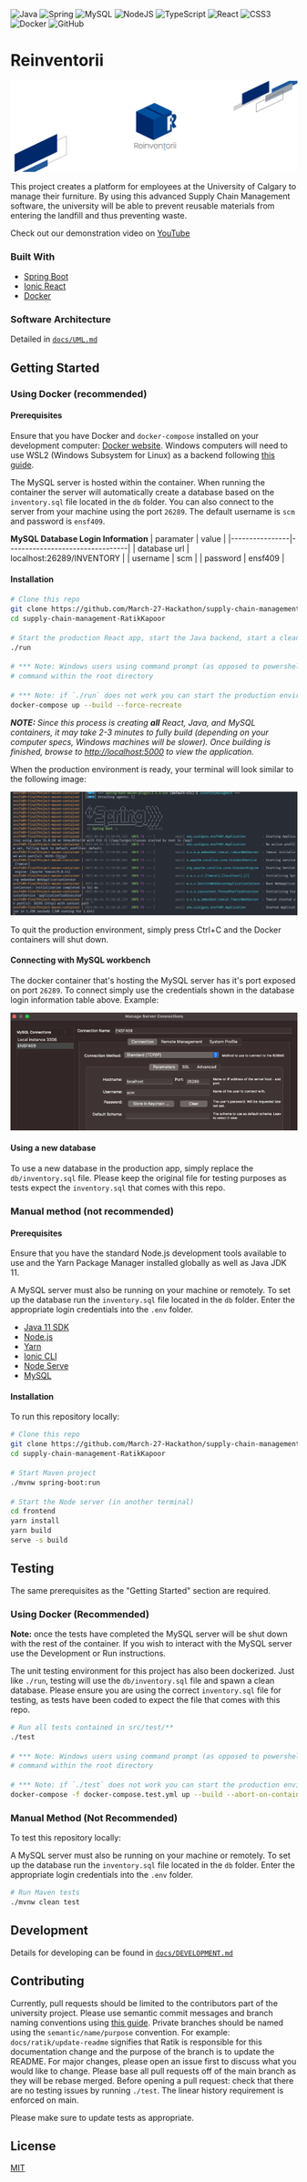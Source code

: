<img alt="Java" src="https://img.shields.io/badge/java-%23ED8B00.svg?&style=for-the-badge&logo=java&logoColor=white"/> <img alt="Spring" src="https://img.shields.io/badge/spring%20-%236DB33F.svg?&style=for-the-badge&logo=spring&logoColor=white"/> <img alt="MySQL" src="https://img.shields.io/badge/mysql-%2300f.svg?&style=for-the-badge&logo=mysql&logoColor=white"/> <img alt="NodeJS" src="https://img.shields.io/badge/node.js%20-%2343853D.svg?&style=for-the-badge&logo=node.js&logoColor=white"/> <img alt="TypeScript" src="https://img.shields.io/badge/typescript%20-%23007ACC.svg?&style=for-the-badge&logo=typescript&logoColor=white"/> <img alt="React" src="https://img.shields.io/badge/react%20-%2320232a.svg?&style=for-the-badge&logo=react&logoColor=%2361DAFB"/> <img alt="CSS3" src="https://img.shields.io/badge/css3%20-%231572B6.svg?&style=for-the-badge&logo=css3&logoColor=white"/> <img alt="Docker" src="https://img.shields.io/badge/docker%20-%230db7ed.svg?&style=for-the-badge&logo=docker&logoColor=white"/> <img alt="GitHub" src="https://img.shields.io/badge/github%20-%23121011.svg?&style=for-the-badge&logo=github&logoColor=white"/>

# Reinventorii

![Header](docs/header.png)

This project creates a platform for employees at the University of Calgary to manage their furniture. By using this advanced Supply Chain Management software, the university will be able to prevent reusable materials from entering the landfill and thus preventing waste.

Check out our demonstration video on [YouTube](https://youtu.be/KbdvFVaVgr0)

### Built With

- [Spring Boot](https://spring.io/projects/spring-boot)
- [Ionic React](https://ionicframework.com)
- [Docker](https://www.docker.com)

### Software Architecture

Detailed in [`docs/UML.md`](docs/UML.md)

## Getting Started

### Using Docker (recommended)

#### Prerequisites

Ensure that you have Docker and `docker-compose` installed on your development computer: [Docker website](https://www.docker.com). Windows computers will need to use WSL2 (Windows Subsystem for Linux) as a backend following [this guide](https://docs.docker.com/docker-for-windows/wsl/).

The MySQL server is hosted within the container. When running the container the server will automatically create a database based on the `inventory.sql` file located in the `db` folder. You can also connect to the server from your machine using the port `26289`. The default username is `scm` and password is `ensf409`.

**MySQL Database Login Information**
| paramater | value |
|----------------|---------------------------------|
| database url | localhost:26289/INVENTORY |
| username | scm |
| password | ensf409 |

#### Installation

```bash
# Clone this repo
git clone https://github.com/March-27-Hackathon/supply-chain-management-RatikKapoor.git
cd supply-chain-management-RatikKapoor

# Start the production React app, start the Java backend, start a clean MySQL Server
./run

# *** Note: Windows users using command prompt (as opposed to powershell or git bash) can simply use the `run`
# command within the root directory

# *** Note: if `./run` does not work you can start the production environment using the following command ***
docker-compose up --build --force-recreate
```

_**NOTE:** Since this process is creating **all** React, Java, and MySQL containers, it may take 2-3 minutes to fully build (depending on your computer specs, Windows machines will be slower). Once building is finished, browse to [http://localhost:5000](http://localhost:5000) to view the application._

When the production environment is ready, your terminal will look similar to the following image:

![Startup](docs/startup.png)

To quit the production environment, simply press Ctrl+C and the Docker containers will shut down.

#### Connecting with MySQL workbench

The docker container that's hosting the MySQL server has it's port exposed on port `26289`. To connect simply use the credentials shown in the database login information table above. Example:

![MySQL Workbench Example](docs/mysqlworkbench.png)

#### Using a new database

To use a new database in the production app, simply replace the `db/inventory.sql` file. Please keep the original file for testing purposes as tests expect the `inventory.sql` that comes with this repo.

### Manual method (not recommended)

#### Prerequisites

Ensure that you have the standard Node.js development tools available to use and the Yarn Package Manager installed globally as well as Java JDK 11.

A MySQL server must also be running on your machine or remotely. To set up the database run the `inventory.sql` file located in the `db` folder. Enter the appropriate login credentials into the `.env` folder.

- [Java 11 SDK](https://www.oracle.com/ca-en/java/technologies/javase-jdk11-downloads.html)
- [Node.js](https://nodejs.org/en/)
- [Yarn](https://yarnpkg.com)
- [Ionic CLI](https://ionicframework.com/docs/cli)
- [Node Serve](https://www.npmjs.com/package/serve)
- [MySQL](https://dev.mysql.com/downloads/mysql/)

#### Installation

To run this repository locally:

```bash
# Clone this repo
git clone https://github.com/March-27-Hackathon/supply-chain-management-RatikKapoor.git
cd supply-chain-management-RatikKapoor

# Start Maven project
./mvnw spring-boot:run

# Start the Node server (in another terminal)
cd frontend
yarn install
yarn build
serve -s build
```

## Testing

The same prerequisites as the "Getting Started" section are required.

### Using Docker (Recommended)

**Note:** once the tests have completed the MySQL server will be shut down with the rest of the container. If you wish to interact with the MySQL server use the Development or Run instructions.

The unit testing environment for this project has also been dockerized. Just like `./run`, testing will use the `db/inventory.sql` file and spawn a clean database. Please ensure you are using the correct `inventory.sql` file for testing, as tests have been coded to expect the file that comes with this repo.

```bash
# Run all tests contained in src/test/**
./test

# *** Note: Windows users using command prompt (as opposed to powershell or git bash) can simply use the `test`
# command within the root directory

# *** Note: if `./test` does not work you can start the production environment using the following command ***
docker-compose -f docker-compose.test.yml up --build --abort-on-container-exit --force-recreate
```

### Manual Method (Not Recommended)

To test this repository locally:

A MySQL server must also be running on your machine or remotely. To set up the database run the `inventory.sql` file located in the `db` folder. Enter the appropriate login credentials into the `.env` folder.

```bash
# Run Maven tests
./mvnw clean test
```

## Development

Details for developing can be found in [`docs/DEVELOPMENT.md`](docs/DEVELOPMENT.md)

## Contributing

Currently, pull requests should be limited to the contributors part of the university project. Please use semantic commit messages and branch naming conventions using [this guide](https://www.conventionalcommits.org/en/v1.0.0/). Private branches should be named using the `semantic/name/purpose` convention. For example: `docs/ratik/update-readme` signifies that Ratik is responsible for this documentation change and the purpose of the branch is to update the README. For major changes, please open an issue first to discuss what you would like to change. Please base all pull requests off of the main branch as they will be rebase merged. Before opening a pull request: check that there are no testing issues by running `./test`. The linear history requirement is enforced on main.

Please make sure to update tests as appropriate.

## License

[MIT](https://choosealicense.com/licenses/mit/)
